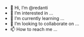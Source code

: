 - 👋 Hi, I’m @redanti
- 👀 I’m interested in ...
- 🌱 I’m currently learning ...
- 💞️ I’m looking to collaborate on ...
- 📫 How to reach me ...

<!---
redanti/redanti is a ✨ special ✨ repository because its `README.md` (this file) appears on your GitHub profile.
You can click the Preview link to take a look at your changes.
--->
